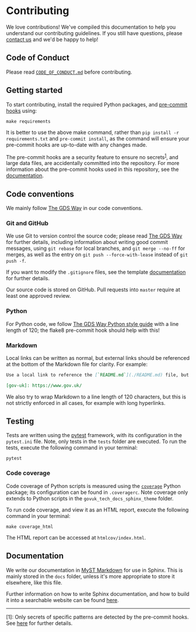 # Contributing

We love contributions! We've compiled this documentation to help you understand our contributing guidelines. If you
still have questions, please [contact us][email] and we'd be happy to help!

## Code of Conduct

Please read [`CODE_OF_CONDUCT.md`][code-of-conduct] before contributing.

## Getting started

To start contributing, install the required Python packages, and [pre-commit hooks][pre-commit] using:

```shell
make requirements
```

It is better to use the above make command, rather than `pip install -r requirements.txt` and `pre-commit install`, as
the command will ensure your pre-commit hooks are up-to-date with any changes made.

The pre-commit hooks are a security feature to ensure no secrets<sup>[1](#footnote-1)</sup>, and large data files, are
accidentally committed into the repository. For more information about the pre-commit hooks used in this repository,
see the [documentation][docs-pre-commit-hooks].

## Code conventions

We mainly follow [The GDS Way][gds-way] in our code conventions.

### Git and GitHub

We use Git to version control the source code; please read [The GDS Way][gds-way-git] for further details, including
information about writing good commit messages, using `git rebase` for local branches, and `git merge --no-ff` for
merges, as well as the entry on `git push --force-with-lease` instead of `git push -f`.

If you want to modify the `.gitignore` files, see the template [documentation][docs-updating-gitignore] for further
details.

Our source code is stored on GitHub. Pull requests into `master` require at
least one approved review.

### Python

For Python code, we follow [The GDS Way Python style guide][gds-way-python] with a line length of 120; the flake8
pre-commit hook should help with this!

### Markdown

Local links can be written as normal, but external links should be referenced at the bottom of the Markdown file for
clarity. For example:

```md
Use a local link to reference the [`README.md`](./README.md) file, but an external link for [GOV.UK][gov-uk].

[gov-uk]: https://www.gov.uk/
```

We also try to wrap Markdown to a line length of 120 characters, but this is not strictly enforced in all cases, for
example with long hyperlinks.

## Testing

Tests are written using the [pytest][pytest] framework, with its configuration in the `pytest.ini` file. Note, only
tests in the `tests` folder are executed. To run the tests, execute the
following command in your terminal:

```shell
pytest
```

### Code coverage

Code coverage of Python scripts is measured using the [`coverage`][coverage] Python package; its configuration can be
found in `.coveragerc`. Note coverage only extends to Python scripts in the `govuk_tech_docs_sphinx_theme` folder.

To run code coverage, and view it as an HTML report, execute the following command in your terminal:

```shell
make coverage_html
```

The HTML report can be accessed at `htmlcov/index.html`.

## Documentation

We write our documentation in [MyST Markdown][myst] for use in Sphinx. This is mainly stored in the `docs` folder,
unless it's more appropriate to store it elsewhere, like this file.

Further information on how to write Sphinx documentation, and how to build it into a searchable website can be found
[here][docs-write-sphinx-documentation].

---

<a name="footnote-1">[1]</a>: Only secrets of specific patterns are detected by the pre-commit hooks. See
[here][docs-pre-commit-hooks-secrets-definition] for further details.

[code-of-conduct]: ./CODE_OF_CONDUCT.md
[coverage]: https://coverage.readthedocs.io/
[docs-pre-commit-hooks]: ./docs/contributor_guide/pre_commit_hooks.md
[docs-pre-commit-hooks-secrets-definition]: ./docs/contributor_guide/pre_commit_hooks.md#definition-of-a-secret-according-to-detect-secrets
[docs-updating-gitignore]: ./docs/contributor_guide/updating_gitignore.md
[docs-write-sphinx-documentation]: ./docs/contributor_guide/writing_sphinx_documentation.md
[email]: mailto:gdsdatascience@digital.cabinet-office.gov.uk
[gds-way]: https://gds-way.cloudapps.digital/
[gds-way-git]: https://gds-way.cloudapps.digital/standards/source-code.html
[gds-way-python]: https://gds-way.cloudapps.digital/manuals/programming-languages/python/python.html#python-style-guide
[myst]: https://myst-parser.readthedocs.io/
[pre-commit]: https://pre-commit.com/
[pytest]: https://docs.pytest.org/
[readme-requirements]: ./README.md#requirements
